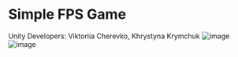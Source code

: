 # Simple FPS Game
Unity
Developers: Viktoriia Cherevko, Khrystyna Krymchuk
![image](https://user-images.githubusercontent.com/72942985/209220616-c5c77fa3-2ede-41e6-a12e-77cdf5b7f4ec.png)
![image](https://user-images.githubusercontent.com/72942985/209220675-a3a6573b-a392-43ea-b012-013c12cb92a1.png)

